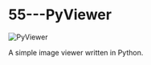 # 55---PyViewer
![PyViewer](https://user-images.githubusercontent.com/83606701/132962719-14859ecb-4c27-47da-8b59-c07304d0093f.JPG)

A simple image viewer written in Python.
